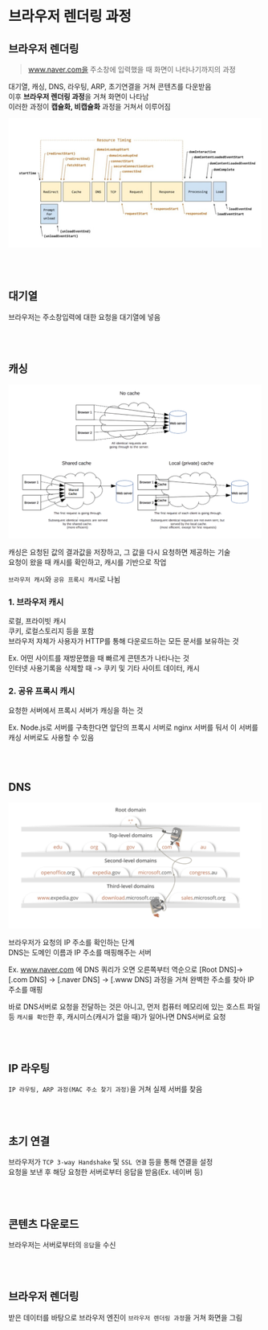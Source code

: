 # 브라우저 렌더링 과정

## 브라우저 렌더링

> www.naver.com을 주소창에 입력했을 때 화면이 나타나기까지의 과정

대기열, 캐싱, DNS, 라우팅, ARP, 초기연결을 거쳐 콘텐츠를 다운받음  
이후 **브라우저 렌더링 과정**을 거쳐 화면이 나타남  
이러한 과정이 **캡슐화, 비캡슐화** 과정을 거쳐서 이루어짐  

![](../Images/브라우저_렌더링.png)

<br><br>

## 대기열

브라우저는 주소창입력에 대한 요청을 대기열에 넣음

<br><br>

## 캐싱

![](../Images/브라우저_캐싱.png)

캐싱은 요청된 값의 결과값을 저장하고, 그 값을 다시 요청하면 제공하는 기술   
요청이 왔을 때 캐시를 확인하고, 캐시를 기반으로 작업 
 
`브라우저 캐시`와 `공유 프록시 캐시`로 나뉨

### 1. 브라우저 캐시

로컬, 프라이빗 캐시  
쿠키, 로컬스토리지 등을 포함  
브라우저 자체가 사용자가 HTTP를 통해 다운로드하는 모든 문서를 보유하는 것 

Ex. 어떤 사이트를 재방문했을 때 빠르게 콘텐츠가 나타나는 것     
인터넷 사용기록을 삭제할 때 -> 쿠키 및 기타 사이트 데이터, 캐시

### 2. 공유 프록시 캐시

요청한 서버에서 프록시 서버가 캐싱을 하는 것     

Ex. Node.js로 서버를 구축한다면 앞단의 프록시 서버로 nginx 서버를 둬서 이 서버를 캐싱 서버로도 사용할 수 있음

<br><br>

## DNS

![](../Images/브라우저_DNS.png)

브라우저가 요청의 IP 주소를 확인하는 단계   
DNS는 도메인 이름과 IP 주소를 매핑해주는 서버

Ex. www.naver.com 에 DNS 쿼리가 오면 오른쪽부터 역순으로 [Root DNS]→ [.com DNS] → [.naver DNS] → [.www DNS] 과정을 거쳐 완벽한 주소를 찾아 IP 주소를 매핑

바로 DNS서버로 요청을 전달하는 것은 아니고,
먼저 컴퓨터 메모리에 있는 호스트 파일 등 `캐시를 확인`한 후,
캐시미스(캐시가 없을 때)가 일어나면 DNS서버로 요청

<br><br>

## IP 라우팅

`IP 라우팅, ARP 과정(MAC 주소 찾기 과정)`을 거쳐 실제 서버를 찾음 

<br><br>

## 초기 연결

브라우저가 `TCP 3-way Handshake` 및 `SSL 연결` 등을 통해 연결을 설정   
요청을 보낸 후 해당 요청한 서버로부터 응답을 받음(Ex. 네이버 등)

<br><br>

## 콘텐츠 다운로드

브라우저는 서버로부터의 `응답`을 수신

<br><br>

## 브라우저 렌더링

받은 데이터를 바탕으로 브라우저 엔진이 `브라우저 렌더링 과정`을 거쳐 화면을 그림 

